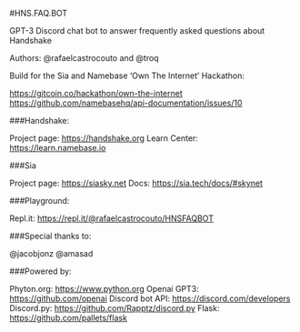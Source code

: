 #HNS.FAQ.BOT

GPT-3 Discord chat bot to answer frequently asked questions about Handshake

Authors: @rafaelcastrocouto and @troq

Build for the Sia and Namebase ‘Own The Internet’ Hackathon:

https://gitcoin.co/hackathon/own-the-internet
https://github.com/namebasehq/api-documentation/issues/10

###Handshake:

Project page: https://handshake.org
Learn Center: https://learn.namebase.io

###Sia

Project page: https://siasky.net
Docs: https://sia.tech/docs/#skynet

###Playground:

Repl.it: https://repl.it/@rafaelcastrocouto/HNSFAQBOT

###Special thanks to:

@jacobjonz @amasad 

###Powered by:

Phyton.org: https://www.python.org
Openai GPT3: https://github.com/openai
Discord bot API: https://discord.com/developers
Discord.py: https://github.com/Rapptz/discord.py
Flask: https://github.com/pallets/flask